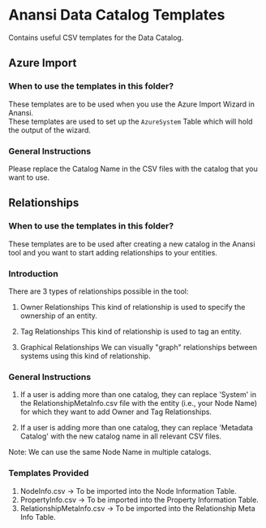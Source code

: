 # Anansi Data Catalog Templates

Contains useful CSV templates for the Data Catalog.

## Azure Import

### When to use the templates in this folder?
These templates are to be used when you use the Azure Import Wizard in Anansi.  
These templates are used to set up the `AzureSystem` Table which will hold the output of the wizard.

### General Instructions
Please replace the Catalog Name in the CSV files with the catalog that you want to use.

## Relationships

### When to use the templates in this folder?
These templates are to be used after creating a new catalog in the Anansi tool and you want to start adding relationships to your entities.

### Introduction
There are 3 types of relationships possible in the tool:

1. Owner Relationships
    This kind of relationship is used to specify the ownership of an entity.  

2. Tag Relationships
    This kind of relationship is used to tag an entity.

3. Graphical Relationships
    We can visually "graph" relationships between systems using this kind of relationship.  

### General Instructions

1. If a user is adding more than one catalog, they can replace 'System' in the RelationshipMetaInfo.csv file with the entity (i.e., your Node Name) for which they want to add Owner and Tag Relationships.

2. If a user is adding more than one catalog, they can replace 'Metadata Catalog' with the new catalog name in all relevant CSV files.

Note: We can use the same Node Name in multiple catalogs.

### Templates Provided
1. NodeInfo.csv -> To be imported into the Node Information Table.
2. PropertyInfo.csv -> To be imported into the Property Information Table.
3. RelationshipMetaInfo.csv -> To be imported into the Relationship Meta Info Table.
